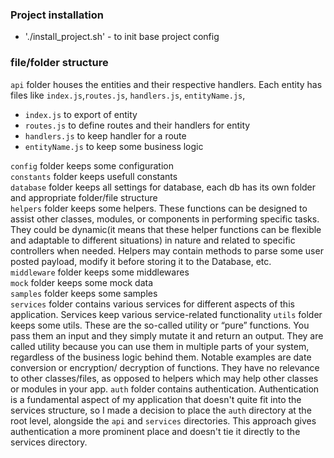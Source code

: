### Project installation

- './install_project.sh' - to init base project config

### file/folder structure

`api` folder houses the entities and their respective handlers.
Each entity has files like `index.js`,`routes.js`, `handlers.js`, `entityName.js`,

- `index.js` to export of entity
- `routes.js` to define routes and their handlers for entity
- `handlers.js` to keep handler for a route
- `entityName.js` to keep some business logic

`config` folder keeps some configuration  
`constants` folder keeps usefull constants  
`database` folder keeps all settings for database, each db has its own folder and appropriate folder/file structure  
`helpers` folder keeps some helpers. These functions can be designed to assist other classes, modules, or components in performing specific tasks. They could be dynamic(it means that these helper functions can be flexible and adaptable to different situations) in nature and related to specific controllers when needed. Helpers may contain methods to parse some user posted payload, modify it before storing it to the Database, etc.  
`middleware` folder keeps some middlewares  
`mock` folder keeps some mock data  
`samples` folder keeps some samples  
`services` folder contains various services for different aspects of this application. Services keep various service-related functionality
`utils` folder keeps some utils. These are the so-called utility or “pure” functions. You pass them an input and they simply mutate it and return an output. They are called utility because you can use them in multiple parts of your system, regardless of the business logic behind them. Notable examples are date conversion or encryption/ decryption of functions. They have no relevance to other classes/files, as opposed to helpers which may help other classes or modules in your app.
`auth` folder contains authentication. Authentication is a fundamental aspect of my application that doesn't quite fit into the services structure, so I made a decision to place the `auth` directory at the root level, alongside the `api` and `services` directories. This approach gives authentication a more prominent place and doesn't tie it directly to the services directory.

